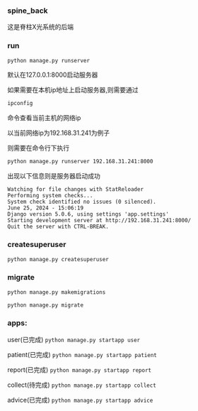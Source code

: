 ### spine_back
这是脊柱X光系统的后端

### run
```sh
python manage.py runserver
```
默认在127.0.0.1:8000启动服务器

如果需要在本机ip地址上启动服务器,则需要通过
```sh
ipconfig
```
命令查看当前主机的网络ip

以当前网络ip为192.168.31.241为例子

则需要在命令行下执行
```sh
python manage.py runserver 192.168.31.241:8000
```

出现以下信息则是服务器启动成功

```
Watching for file changes with StatReloader
Performing system checks...
System check identified no issues (0 silenced).
June 25, 2024 - 15:06:19
Django version 5.0.6, using settings 'app.settings'
Starting development server at http://192.168.31.241:8000/
Quit the server with CTRL-BREAK.
```

### createsuperuser
```sh
python manage.py createsuperuser
```
### migrate
```sh
python manage.py makemigrations

python manage.py migrate
```

### apps:
user(已完成) ```python manage.py startapp user```

patient(已完成) ```python manage.py startapp patient```

report(已完成) ```python manage.py startapp report```

collect(待完成) ```python manage.py startapp collect```

advice(已完成) ```python manage.py startapp advice```